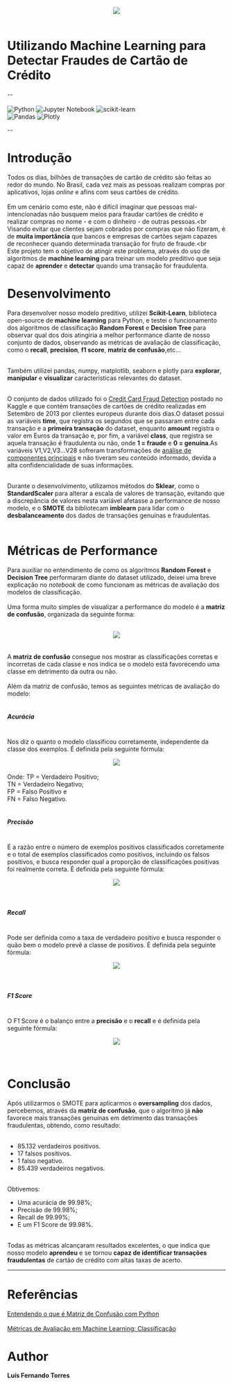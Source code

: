 <center><img src="https://www.cardrates.com/wp-content/uploads/2020/08/shutterstock_576998230.jpg"></center><br>

# Utilizando Machine Learning para Detectar Fraudes de Cartão de Crédito
--<br><br>
![Python](https://img.shields.io/badge/python-3670A0?style=for-the-badge&logo=python&logoColor=ffdd54) ![Jupyter Notebook](https://img.shields.io/badge/jupyter-%23FA0F00.svg?style=for-the-badge&logo=jupyter&logoColor=white) ![scikit-learn](https://img.shields.io/badge/scikit--learn-%23F7931E.svg?style=for-the-badge&logo=scikit-learn&logoColor=white) <br>
![Pandas](https://img.shields.io/badge/pandas-%23150458.svg?style=for-the-badge&logo=pandas&logoColor=white) ![Plotly](https://img.shields.io/badge/Plotly-%233F4F75.svg?style=for-the-badge&logo=plotly&logoColor=white)<br>

--

# Introdução

Todos os dias, bilhões de transações de cartão de crédito são feitas ao redor do mundo. No Brasil, cada vez mais as pessoas realizam compras por aplicativos, lojas *online* e afins com seus cartões de crédito.<br><br>
Em um cenário como este, não é difícil imaginar que pessoas mal-intencionadas não busquem meios para fraudar cartões de crédito e realizar compras no nome - e com o dinheiro - de outras pessoas.<br<br>
Visando evitar que clientes sejam cobrados por compras que não fizeram, é de **muita importância** que bancos e empresas de cartões sejam capazes de reconhecer quando determinada transação for fruto de fraude.<br<br>
Este projeto tem o objetivo de atingir este problema, através do uso de algoritmos de **machine learning** para treinar um modelo preditivo que seja capaz de **aprender** e **detectar** quando uma transação for fraudulenta.

# Desenvolvimento

 Para desenvolver nosso modelo preditivo, utilizei **Scikit-Learn**, biblioteca open-source de **machine learning** para Python, e testei o funcionamento dos algoritmos de classificação **Random Forest** e **Decision Tree** para observar qual dos dois atingiria a melhor performance diante de nosso conjunto de dados, observando as métricas de avaliação de classificação, como o **recall**, **precision**, **f1 score**, **matriz de confusão**,etc...<br><br>
 
 Também utilizei pandas, numpy, matplotlib, seaborn e plotly para **explorar**, **manipular** e **visualizar** características relevantes do dataset.<br><br>
 
 O conjunto de dados utilizado foi o <a href= "https://www.kaggle.com/datasets/mlg-ulb/creditcardfraud">Credit Card Fraud Detection</a> postado no Kaggle e que contém transações de cartões de crédito realizadas em Setembro de 2013 por clientes europeus durante dois dias.O dataset possui as variáveis **time**, que registra os segundos que se passaram entre cada transação e a **primeira transação** do dataset, enquanto **amount** registra o valor em Euros da transação e, por fim, a variável **class**, que registra se aquela transação é fraudulenta ou não, onde **1 = fraude** e **0 = genuína**.As variáveis V1,V2,V3...V28 sofreram transformações de <a href = "https://pt.wikipedia.org/wiki/An%C3%A1lise_de_componentes_principais">análise de componentes principais</a> e não tiveram seu conteúdo informado, devida a alta confidencialidade de suas informações.<br><br>
 
 Durante o desenvolvimento, utilizamos métodos do **Sklear**, como o **StandardScaler** para alterar a escala de valores de transação, evitando que a discrepância de valores nesta variável afetasse a performance de nosso modelo, e o **SMOTE** da bibliotecam **imblearn** para lidar com o **desbalanceamento** dos dados de transações genuínas e fraudulentas.<br><br>
 
 # Métricas de Performance
 
 Para auxiliar no entendimento de como os algoritmos **Random Forest** e **Decision Tree** performaram diante do dataset utilizado, deixei uma breve explicação no *notebook* de como funcionam as métricas de avaliação dos modelos de classificação.<br><br>
 Uma forma muito simples de visualizar a performance do modelo é a **matriz de confusão**, organizada da seguinte forma:<br><br>
<center><img src= "https://miro.medium.com/max/1400/1*j0TSVygS7ZPfK-lZkojNcQ.png"></center><br><br>
A <b>matriz de confusão</b> consegue nos mostrar as classificações corretas e incorretas de cada classe e nos indica se o modelo está favorecendo uma classe em detrimento da outra ou não.<br><br>
Além da matriz de confusão, temos as seguintes métricas de avaliação do modelo:<br><br>

##### Acurácia <br><br> 
Nos diz o quanto o modelo classificou corretamente, independente da classe dos exemplos. É definida pela seguinte fórmula:<br>
<center><img src = "https://miro.medium.com/max/1178/1*tNTpugu1beoC3f6ivswnsA.png"></center><br>
Onde: TP = Verdadeiro Positivo;<br>
TN = Verdadeiro Negativo;<br>
FP = Falso Positivo e<br>
FN = Falso Negativo. <br><br> 

##### Precisão <br><br> 
É a razão entre o número de exemplos positivos classificados corretamente e o total de exemplos classificados como positivos, incluindo os falsos positivos, e busca responder qual a proporção de classificações positivas foi realmente correta. É definida pela seguinte fórmula:<br>
<center><img src = "https://miro.medium.com/max/476/1*pJrHo_sp-pnLFl6Ww3imUw.png"></center><br><br>

##### Recall <br><br> 
Pode ser definida como a taxa de verdadeiro positivo e busca responder o quão bem o modelo prevê a classe de positivos. É definida pela seguinte fórmula:<br>
<center><img src = "https://miro.medium.com/max/396/1*zgmkLfNNRtFwCHp8m46AKA.png"></center><br><br>

##### F1 Score <br><br> 
O F1 Score é o balanço entre a **precisão** e o **recall** e é definida pela seguinte fórmula:<br>
<center><img src = "https://miro.medium.com/max/520/1*sBVtY3BJoJbOs47ZZx46tA.png"></center><br><br>

# Conclusão
Após utilizarmos o SMOTE para aplicarmos o **oversampling** dos dados, percebemos, através da **matriz de confusão**, que o algoritmo já **não** favorece mais transações genuínas em detrimento das transações fraudulentas, obtendo, como resultado:<br><br>
- 85.132 verdadeiros positivos.<br>
- 17 falsos positivos.<br>
- 1 falso negativo.<br>
- 85.439 verdadeiros negativos.<br><br>

Obtivemos:
- Uma acurácia de 99.98%;<br> 
- Precisão de 99.98%;<br>
- Recall de 99.99%;<br>
- E um F1 Score de 99.98%.<br><br>

Todas as métricas alcançaram resultados excelentes, o que indica que nosso modelo **aprendeu** e se tornou **capaz de identificar transações fraudulentas** de cartão de crédito com altas taxas de acerto.

-----

# Referências
<a href="https://medium.com/data-hackers/entendendo-o-que-%C3%A9-matriz-de-confus%C3%A3o-com-python-114e683ec509">Entendendo o que é Matriz de Confusão com Python</a><br><br>
<a href="https://medium.com/kunumi/m%C3%A9tricas-de-avalia%C3%A7%C3%A3o-em-machine-learning-classifica%C3%A7%C3%A3o-49340dcdb198">Métricas de Avaliação em Machine Learning: Classificação</a><br>

# Author
**Luís Fernando Torres**
